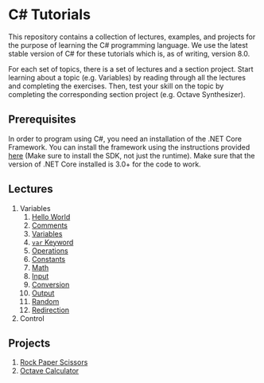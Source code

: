 # C# Tutorials

This repository contains a collection of lectures, examples, and projects for the purpose of learning the C# programming language. We use the latest stable version of C# for these tutorials which is, as of writing, version 8.0.

For each set of topics, there is a set of lectures and a section project. Start learning about a topic (e.g. Variables) by reading through all the lectures and completing the exercises. Then, test your skill on the topic by completing the corresponding section project (e.g. Octave Synthesizer).

## Prerequisites

In order to program using C#, you need an installation of the .NET Core Framework. You can install the framework using the instructions provided [here](https://dotnet.microsoft.com/download) (Make sure to install the SDK, not just the runtime). Make sure that the version of .NET Core installed is 3.0+ for the code to work.

## Lectures
1. Variables
    1. [Hello World](/lectures/1-variables/1-hello-world/)
    2. [Comments](/lectures/1-variables/2-comments/)
    3. [Variables](/lectures/1-variables/3-variables/)
    4. [`var` Keyword](/lectures/1-variables/4-var-keyword/)
    5. [Operations](/lectures/1-variables/5-operations/)
    6. [Constants](/lectures/1-variables/6-constants/)
    7. [Math](/lectures/1-variables/7-math/)
    8. [Input](/lectures/1-variables/8-input/)
    9. [Conversion](/lectures/1-variables/9-conversions/)
    10. [Output](/lectures/1-variables/10-output/)
    11. [Random](/lectures/1-variables/11-random/)
    12. [Redirection](/lectures/1-variables/12-redirection/)
2. Control

## Projects
1. [Rock Paper Scissors](/projects/1-rock-paper-scissors/)
2. [Octave Calculator](/projects/2-octave-calculator/)